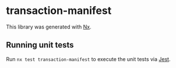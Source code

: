 # transaction-manifest

This library was generated with [Nx](https://nx.dev).

## Running unit tests

Run `nx test transaction-manifest` to execute the unit tests via [Jest](https://jestjs.io).
